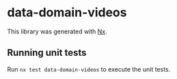 # data-domain-videos

This library was generated with [Nx](https://nx.dev).

## Running unit tests

Run `nx test data-domain-videos` to execute the unit tests.
